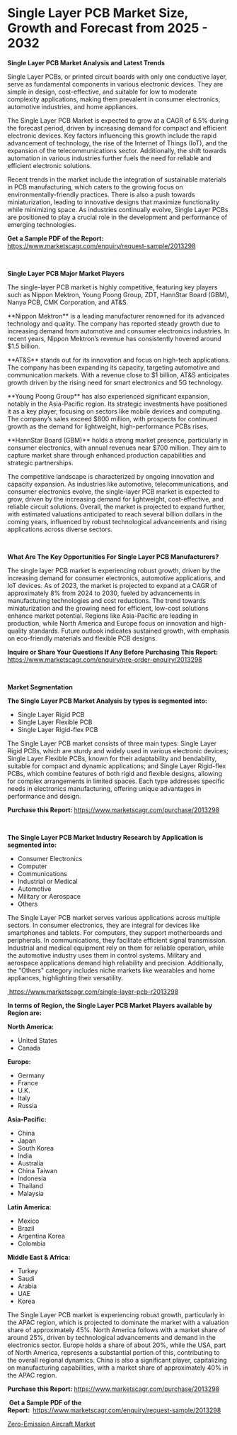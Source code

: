 <p><h1>Single Layer PCB Market Size, Growth and Forecast from 2025 - 2032</h1></p><p><strong>Single Layer PCB Market Analysis and Latest Trends</strong></p>
<p><p>Single Layer PCBs, or printed circuit boards with only one conductive layer, serve as fundamental components in various electronic devices. They are simple in design, cost-effective, and suitable for low to moderate complexity applications, making them prevalent in consumer electronics, automotive industries, and home appliances. </p><p>The Single Layer PCB Market is expected to grow at a CAGR of 6.5% during the forecast period, driven by increasing demand for compact and efficient electronic devices. Key factors influencing this growth include the rapid advancement of technology, the rise of the Internet of Things (IoT), and the expansion of the telecommunications sector. Additionally, the shift towards automation in various industries further fuels the need for reliable and efficient electronic solutions.</p><p>Recent trends in the market include the integration of sustainable materials in PCB manufacturing, which caters to the growing focus on environmentally-friendly practices. There is also a push towards miniaturization, leading to innovative designs that maximize functionality while minimizing space. As industries continually evolve, Single Layer PCBs are positioned to play a crucial role in the development and performance of emerging technologies.</p></p>
<p><strong>Get a Sample PDF of the Report:&nbsp;</strong> <a href="https://www.marketscagr.com/enquiry/request-sample/2013298?utm_campaign=2778&utm_medium=2&utm_source=Github&utm_content=ia&utm_term=28022025&utm_id=single-layer-pcb">https://www.marketscagr.com/enquiry/request-sample/2013298</a></p>
<p>&nbsp;</p>
<p><strong>Single Layer PCB Major Market Players</strong></p>
<p><p>The single-layer PCB market is highly competitive, featuring key players such as Nippon Mektron, Young Poong Group, ZDT, HannStar Board (GBM), Nanya PCB, CMK Corporation, and AT&S. </p><p>**Nippon Mektron** is a leading manufacturer renowned for its advanced technology and quality. The company has reported steady growth due to increasing demand from automotive and consumer electronics industries. In recent years, Nippon Mektron’s revenue has consistently hovered around $1.5 billion.</p><p>**AT&S** stands out for its innovation and focus on high-tech applications. The company has been expanding its capacity, targeting automotive and communication markets. With a revenue close to $1 billion, AT&S anticipates growth driven by the rising need for smart electronics and 5G technology.</p><p>**Young Poong Group** has also experienced significant expansion, notably in the Asia-Pacific region. Its strategic investments have positioned it as a key player, focusing on sectors like mobile devices and computing. The company’s sales exceed $800 million, with prospects for continued growth as the demand for lightweight, high-performance PCBs rises.</p><p>**HannStar Board (GBM)** holds a strong market presence, particularly in consumer electronics, with annual revenues near $700 million. They aim to capture market share through enhanced production capabilities and strategic partnerships.</p><p>The competitive landscape is characterized by ongoing innovation and capacity expansion. As industries like automotive, telecommunications, and consumer electronics evolve, the single-layer PCB market is expected to grow, driven by the increasing demand for lightweight, cost-effective, and reliable circuit solutions. Overall, the market is projected to expand further, with estimated valuations anticipated to reach several billion dollars in the coming years, influenced by robust technological advancements and rising applications across diverse sectors.</p></p>
<p>&nbsp;</p>
<p><strong>What Are The Key Opportunities For Single Layer PCB Manufacturers?</strong></p>
<p><p>The single layer PCB market is experiencing robust growth, driven by the increasing demand for consumer electronics, automotive applications, and IoT devices. As of 2023, the market is projected to expand at a CAGR of approximately 8% from 2024 to 2030, fueled by advancements in manufacturing technologies and cost reductions. The trend towards miniaturization and the growing need for efficient, low-cost solutions enhance market potential. Regions like Asia-Pacific are leading in production, while North America and Europe focus on innovation and high-quality standards. Future outlook indicates sustained growth, with emphasis on eco-friendly materials and flexible PCB designs.</p></p>
<p><strong>Inquire or Share Your Questions If Any Before Purchasing This Report:</strong> <a href="https://www.marketscagr.com/enquiry/pre-order-enquiry/2013298?utm_campaign=2778&utm_medium=2&utm_source=Github&utm_content=ia&utm_term=28022025&utm_id=single-layer-pcb">https://www.marketscagr.com/enquiry/pre-order-enquiry/2013298</a></p>
<p>&nbsp;</p>
<p><strong>Market Segmentation</strong></p>
<p><strong>The Single Layer PCB Market Analysis by types is segmented into:</strong></p>
<p><ul><li>Single Layer Rigid PCB</li><li>Single Layer Flexible PCB</li><li>Single Layer Rigid-flex PCB</li></ul></p>
<p><p>The Single Layer PCB market consists of three main types: Single Layer Rigid PCBs, which are sturdy and widely used in various electronic devices; Single Layer Flexible PCBs, known for their adaptability and bendability, suitable for compact and dynamic applications; and Single Layer Rigid-flex PCBs, which combine features of both rigid and flexible designs, allowing for complex arrangements in limited spaces. Each type addresses specific needs in electronics manufacturing, offering unique advantages in performance and design.</p></p>
<p><strong>Purchase this Report:&nbsp;</strong><a href="https://www.marketscagr.com/purchase/2013298?utm_campaign=2778&utm_medium=2&utm_source=Github&utm_content=ia&utm_term=28022025&utm_id=single-layer-pcb">https://www.marketscagr.com/purchase/2013298</a></p>
<p>&nbsp;</p>
<p><strong>The Single Layer PCB Market Industry Research by Application is segmented into:</strong></p>
<p><ul><li>Consumer Electronics</li><li>Computer</li><li>Communications</li><li>Industrial or Medical</li><li>Automotive</li><li>Military or Aerospace</li><li>Others</li></ul></p>
<p><p>The Single Layer PCB market serves various applications across multiple sectors. In consumer electronics, they are integral for devices like smartphones and tablets. For computers, they support motherboards and peripherals. In communications, they facilitate efficient signal transmission. Industrial and medical equipment rely on them for reliable operation, while the automotive industry uses them in control systems. Military and aerospace applications demand high reliability and precision. Additionally, the "Others" category includes niche markets like wearables and home appliances, highlighting their versatility.</p></p>
<p><a href="https://www.marketscagr.com/single-layer-pcb-r2013298?utm_campaign=2778&utm_medium=2&utm_source=Github&utm_content=ia&utm_term=28022025&utm_id=single-layer-pcb">&nbsp;https://www.marketscagr.com/single-layer-pcb-r2013298</a></p>
<p><strong>In terms of Region, the Single Layer PCB Market Players available by Region are:</strong></p>
<p>
    <p> <strong> North America: </strong>
        <ul>
            <li>United States</li>
            <li>Canada</li>
        </ul>
        </p> 
    <p> <strong> Europe: </strong>
        <ul>
            <li>Germany</li>
            <li>France</li>
            <li>U.K.</li>
            <li>Italy</li>
            <li>Russia</li>
        </ul>
        </p> 
    <p> <strong> Asia-Pacific: </strong>
        <ul>
            <li>China</li>
            <li>Japan</li>
            <li>South Korea</li>
            <li>India</li>
            <li>Australia</li>
            <li>China Taiwan</li>
            <li>Indonesia</li>
            <li>Thailand</li>
            <li>Malaysia</li>
        </ul>
        </p> 
    <p> <strong> Latin America: </strong>
        <ul>
            <li>Mexico</li>
            <li>Brazil</li>
            <li>Argentina Korea</li>
            <li>Colombia</li>
        </ul>
        </p> 
    <p> <strong> Middle East & Africa: </strong>
        <ul>
            <li>Turkey</li>
            <li>Saudi</li>
            <li>Arabia</li>
            <li>UAE</li>
            <li>Korea</li>
        </ul>
    </p>
    </p>
<p><p>The Single Layer PCB market is experiencing robust growth, particularly in the APAC region, which is projected to dominate the market with a valuation share of approximately 45%. North America follows with a market share of around 25%, driven by technological advancements and demand in the electronics sector. Europe holds a share of about 20%, while the USA, part of North America, represents a substantial portion of this, contributing to the overall regional dynamics. China is also a significant player, capitalizing on manufacturing capabilities, with a market share of approximately 40% in the APAC region.</p></p>
<p><strong>Purchase this Report: </strong><a href="https://www.marketscagr.com/purchase/2013298?utm_campaign=2778&utm_medium=2&utm_source=Github&utm_content=ia&utm_term=28022025&utm_id=single-layer-pcb">https://www.marketscagr.com/purchase/2013298</a></p>
<p>&nbsp;<strong>Get a Sample PDF of the Report:&nbsp;&nbsp;</strong><a href="https://www.marketscagr.com/enquiry/request-sample/2013298?utm_campaign=2778&utm_medium=2&utm_source=Github&utm_content=ia&utm_term=28022025&utm_id=single-layer-pcb">https://www.marketscagr.com/enquiry/request-sample/2013298</a></p>
<p><strong></strong></p>
<p><p><a href="https://github.com/ParvinKhatun77/Market-Research-Report-List-1/blob/main/zero-emission-aircraft-market.md?utm_campaign=2778&utm_medium=2&utm_source=Github&utm_content=ia&utm_term=28022025&utm_id=single-layer-pcb">Zero-Emission Aircraft Market</a></p></p>